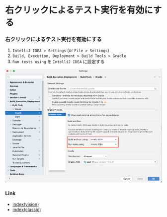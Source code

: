 # 右クリックによるテスト実行を有効にする

### 右クリックによるテスト実行を有効にする

1. `IntelliJ IDEA > Settings` (or `File > Settings`)
1. `Build, Execution, Deployment > Build Tools > Gradle`
1. `Run tests using` を `IntelliJ IDEA` に設定する

![](_images/build_tools_gradle.png)

### Link

- [index(vision)](../../index_ja.md)
- [index(classic)](../../classic/index_ja.md)

